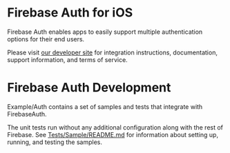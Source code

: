 # Firebase Auth for iOS

Firebase Auth enables apps to easily support multiple authentication options
for their end users.

Please visit [our developer site](https://firebase.google.com/docs/auth/) for
integration instructions, documentation, support information, and terms of
service.

# Firebase Auth Development

Example/Auth contains a set of samples and tests that integrate with
FirebaseAuth.

The unit tests run without any additional configuration along with the rest of
Firebase. See [Tests/Sample/README.md](Tests/Sample/README.md) for
information about setting up, running, and testing the samples.
